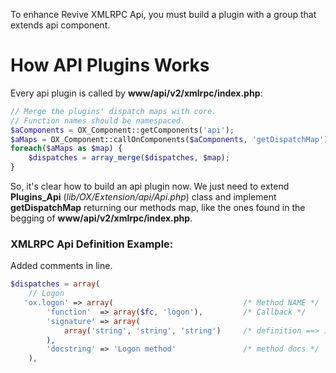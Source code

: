 To enhance Revive XMLRPC Api, you must build a plugin with a group that extends api component.

# How API Plugins Works 

Every api plugin is called by **www/api/v2/xmlrpc/index.php**:
```php
// Merge the plugins' dispatch maps with core.
// Function names should be namespaced.
$aComponents = OX_Component::getComponents('api');
$aMaps = OX_Component::callOnComponents($aComponents, 'getDispatchMap');
foreach($aMaps as $map) {
    $dispatches = array_merge($dispatches, $map);
}
```

So, it's clear how to build an api plugin now. We just need to extend **Plugins_Api** (*lib/OX/Extension/api/Api.php*) class and implement **getDispatchMap** returning our methods map, like the ones found in the begging of **www/api/v2/xmlrpc/index.php**.

### XMLRPC Api Definition Example:

Added comments in line.
```php
$dispatches = array(
    // Logon
   'ox.logon' => array(                             /* Method NAME */
        'function'  => array($fc, 'logon'),         /* Callback */
        'signature' => array(
            array('string', 'string', 'string')     /* definition ==> 1.Return Type, 2.First Param, 3.Second Param,.... */
        ),
        'docstring' => 'Logon method'               /* method docs */
    ),
```
